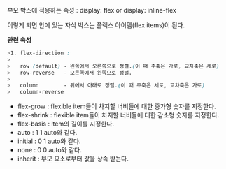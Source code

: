 부모 박스에 적용하는 속성 : display: flex or display: inline-flex

이렇게 되면 안에 있는 자식 박스는 플렉스 아이템(flex items)이 된다.

**관련 속성**

```css
>1. flex-direction : 
>                     
>   row (default) - 왼쪽에서 오른쪽으로 정렬.(이 때 주축은 가로, 교차축은 세로)
>   row-reverse   - 오른쪽에서 왼쪽으로 정렬.
>
>   column        - 위에서 아래로 정렬.(이 때 주축은 세로, 교차축은 가로)
>   column-reverse
```
                    
                    
* flex-grow : flexible item들이 차지할 너비들에 대한 증가형 숫자를 지정한다.
* flex-shrink : flexible item들이 차지할 너비들에 대한 감소형 숫자를 지정한다.
* flex-basis : item의 길이를 지정한다.
* auto : 1 1 auto와 같다.
* initial : 0 1 auto와 같다.
* none : 0 0 auto와 같다.
* inherit : 부모 요소로부터 값을 상속 받는다.
